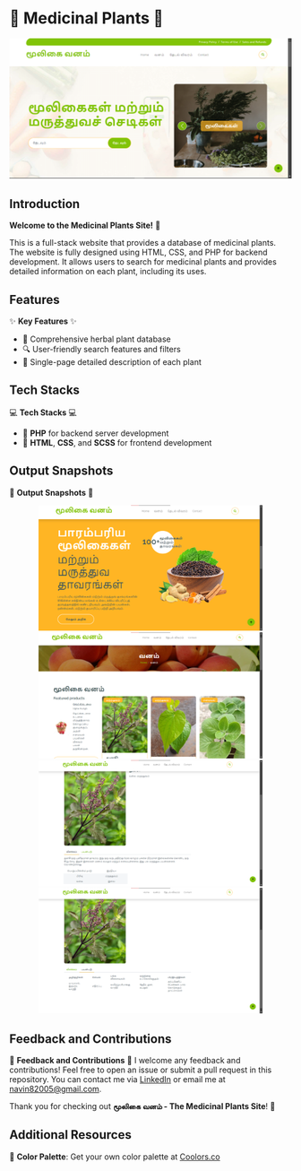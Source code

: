 # 🌿 Medicinal Plants 🌱

![Banner](https://raw.githubusercontent.com/Navin82005/MedicinalPlants/main/output/landing-page.png)

## Introduction
**Welcome to the Medicinal Plants Site!** 🌸

This is a full-stack website that provides a database of medicinal plants. The website is fully designed using HTML, CSS, and PHP for backend development. It allows users to search for medicinal plants and provides detailed information on each plant, including its uses.

## Features
✨ **Key Features** ✨
- 🌿 Comprehensive herbal plant database
- 🔍 User-friendly search features and filters
- 📄 Single-page detailed description of each plant

## Tech Stacks
💻 **Tech Stacks** 💻
- 🐘 **PHP** for backend server development
- 🎨 **HTML**, **CSS**, and **SCSS** for frontend development

## Output Snapshots
📸 **Output Snapshots** 📸
<p align="center">
  <img src="https://raw.githubusercontent.com/Navin82005/MedicinalPlants/main/output/home-page.png" alt="Homepage" width="400"/>
  <img src="https://raw.githubusercontent.com/Navin82005/MedicinalPlants/main/output/plant-gallary-page.png" alt="Gallery" width="400"/>
  <img src="https://raw.githubusercontent.com/Navin82005/MedicinalPlants/main/output/single-plant-page.png" alt="Single Plant Description" width="400"/>
  <img src="https://raw.githubusercontent.com/Navin82005/MedicinalPlants/main/output/single-plant-page2.png" alt="Single Plant Description 2" width="400"/>
</p>

## Feedback and Contributions
💬 **Feedback and Contributions** 💬
I welcome any feedback and contributions! Feel free to open an issue or submit a pull request in this repository. You can contact me via [LinkedIn](https://www.linkedin.com/in/naveenn82005) or email me at [navin82005@gmail.com](mailto:navin82005@gmail.com).

Thank you for checking out **மூலிகை வனம் - The Medicinal Plants Site**! 🌺

## Additional Resources
🎨 **Color Palette**: Get your own color palette at [Coolors.co](https://coolors.co/?ref=6559c82241a7a6000bf5e09a)
